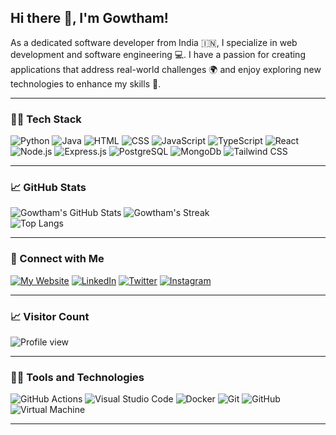## Hi there 👋, I'm Gowtham! 

As a dedicated software developer from India 🇮🇳, I specialize in web development and software engineering 💻. I have a passion for creating applications that address real-world challenges 🌍 and enjoy exploring new technologies to enhance my skills 🚀.

---

### 🧑‍💻 Tech Stack

![Python](https://img.shields.io/badge/Python-14354C?style=for-the-badge&logo=python&logoColor=white)
![Java](https://img.shields.io/badge/Java-ED8B00?style=for-the-badge&logo=openjdk&logoColor=white)
![HTML](https://img.shields.io/badge/HTML5-E34F26?style=for-the-badge&logo=html5&logoColor=white)
![CSS](https://img.shields.io/badge/CSS3-1572B6?style=for-the-badge&logo=css3&logoColor=white)
![JavaScript](https://img.shields.io/badge/JavaScript-F7DF1E?style=for-the-badge&logo=javascript&logoColor=black)
![TypeScript](https://img.shields.io/badge/TypeScript-007ACC?style=for-the-badge&logo=typescript&logoColor=white)
![React](https://img.shields.io/badge/React-20232A?style=for-the-badge&logo=react&logoColor=61DAFB)
![Node.js](https://img.shields.io/badge/Node.js-43853D?style=for-the-badge&logo=node.js&logoColor=white)
![Express.js](https://img.shields.io/badge/Express.js-404D59?style=for-the-badge)
![PostgreSQL](https://img.shields.io/badge/PostgreSQL-316192?style=for-the-badge&logo=postgresql&logoColor=white)
![MongoDb](https://img.shields.io/badge/-MongoDB-13aa52?style=for-the-badge&logo=mongodb&logoColor=white)
![Tailwind CSS](https://img.shields.io/badge/Tailwind_CSS-38B2AC?style=for-the-badge&logo=tailwind-css&logoColor=white)

---


### 📈 GitHub Stats

![Gowtham's GitHub Stats](https://github-readme-stats.vercel.app/api?username=Gowtham-Neo&show_icons=true&theme=tokyonight)
![Gowtham's Streak](https://github-readme-streak-stats.herokuapp.com/?user=Gowtham-Neo&theme=tokyonight)
<br/>
![Top Langs](https://github-readme-stats.vercel.app/api/top-langs/?username=Gowtham-Neo&layout=compact&theme=tokyonight)

---

### 🔗 Connect with Me

[![My Website](https://img.shields.io/badge/website-000000?style=for-the-badge&logo=About.me&logoColor=white)](https://gowthamneo.netlify.app/)
[![LinkedIn](https://img.shields.io/badge/LinkedIn-0077B5?style=for-the-badge&logo=linkedin&logoColor=white)](https://www.linkedin.com/in/gowthamneo)
[![Twitter](https://img.shields.io/badge/Twitter-1DA1F2?style=for-the-badge&logo=twitter&logoColor=white)](https://twitter.com/Gowtham_Neo)
[![Instagram](https://img.shields.io/badge/Instagram-E4405F?style=for-the-badge&logo=instagram&logoColor=white)](https://www.instagram.com/gowtham__neo/)

---

### 📈 Visitor Count

![Profile view](https://komarev.com/ghpvc/?username=Gowtham-Neo&style=flat-square)

---

### 🧑‍💻 Tools and Technologies


![GitHub Actions](https://img.shields.io/badge/GitHub_Actions-2088FF?logo=github-actions&logoColor=white)
![Visual Studio Code](https://img.shields.io/badge/-VSCode-007ACC?style=flat&logo=visual-studio-code&logoColor=white)
![Docker](https://img.shields.io/badge/Docker-2496ED?logo=docker&logoColor=white)
![Git](https://img.shields.io/badge/Git-F05032?logo=git&logoColor=white)
![GitHub](https://img.shields.io/badge/GitHub-181717?logo=github&logoColor=white)
![Virtual Machine](https://img.shields.io/badge/Virtual_Machine-FF6C37?logo=virtualbox&logoColor=white)



---
